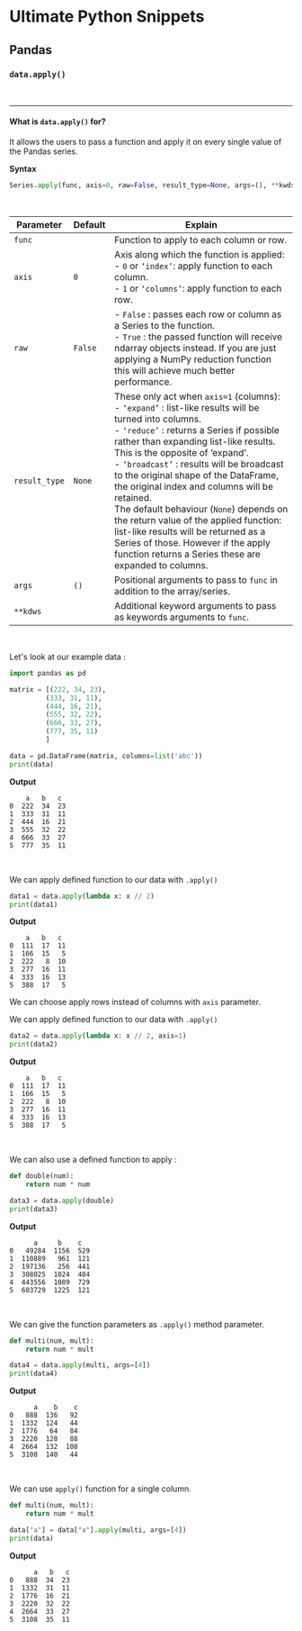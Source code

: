 # Ultimate Python Snippets
## Pandas
### `data.apply()`


<br>

-----


#### What is `data.apply()` for?

It allows the users to pass a function and apply it on every single value of the Pandas series.

**Syntax**

```python
Series.apply(func, axis=0, raw=False, result_type=None, args=(), **kwds)
```

<br>

| Parameter | Default | Explain |
|--|--|--|
| `func` |  | Function to apply to each column or row. |
| `axis` | `0` | Axis along which the function is applied: <br> - `0` or `‘index’`: apply function to each column. <br> - `1` or `‘columns’`: apply function to each row. |
| `raw` | `False` | - `False` : passes each row or column as a Series to the function. <br> - `True` : the passed function will receive ndarray objects instead. If you are just applying a NumPy reduction function this will achieve much better performance. |
| `result_type` | `None` | These only act when `axis=1` (columns): <br> - `‘expand’` : list-like results will be turned into columns. <br> - `‘reduce’` : returns a Series if possible rather than expanding list-like results. This is the opposite of ‘expand’. <br> - `‘broadcast’` : results will be broadcast to the original shape of the DataFrame, the original index and columns will be retained. <br>The default behaviour (`None`) depends on the return value of the applied function: list-like results will be returned as a Series of those. However if the apply function returns a Series these are expanded to columns. |
| `args` | `()` | Positional arguments to pass to `func` in addition to the array/series. |
| `**kdws` | | Additional keyword arguments to pass as keywords arguments to `func`. |

<br>


Let's look at our example data :


```python
import pandas as pd

matrix = [(222, 34, 23),
         (333, 31, 11),
         (444, 16, 21),
         (555, 32, 22),
         (666, 33, 27),
         (777, 35, 11)
         ]

data = pd.DataFrame(matrix, columns=list('abc'))
print(data)
```

**Output**

```
    a   b   c
0  222  34  23
1  333  31  11
2  444  16  21
3  555  32  22
4  666  33  27
5  777  35  11
```

<br>


We can apply defined function to our data with `.apply()`

```python
data1 = data.apply(lambda x: x // 2)
print(data1)
```

**Output**

```
    a   b   c
0  111  17  11
1  166  15   5
2  222   8  10
3  277  16  11
4  333  16  13
5  388  17   5
```


We can choose apply rows instead of columns with `axis` parameter.


We can apply defined function to our data with `.apply()`

```python
data2 = data.apply(lambda x: x // 2, axis=1)
print(data2)
```

**Output**

```
    a   b   c
0  111  17  11
1  166  15   5
2  222   8  10
3  277  16  11
4  333  16  13
5  388  17   5
```


<br>


We can also use a defined function to apply :

```python
def double(num):
    return num * num

data3 = data.apply(double)
print(data3)
```

**Output**

```
      a     b    c
0   49284  1156  529
1  110889   961  121
2  197136   256  441
3  308025  1024  484
4  443556  1089  729
5  603729  1225  121
```


<br>


We can give the function parameters as `.apply()` method parameter.


```python
def multi(num, mult):
    return num * mult

data4 = data.apply(multi, args=[4])
print(data4)
```

**Output**

```
      a    b    c
0   888  136   92
1  1332  124   44
2  1776   64   84
3  2220  128   88
4  2664  132  108
5  3108  140   44
```


<br>


We can use `apply()` function for a single column.


```python
def multi(num, mult):
    return num * mult

data["a"] = data["a"].apply(multi, args=[4])
print(data)
```

**Output**

```
      a   b   c
0   888  34  23
1  1332  31  11
2  1776  16  21
3  2220  32  22
4  2664  33  27
5  3108  35  11
```
